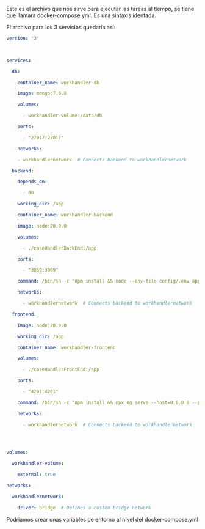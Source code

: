 Este es el archivo que nos sirve para ejecutar las tareas al tiempo, se tiene que llamara docker-compose.yml. Es una sintaxis identada.

El archivo para los 3 servicios quedaría así:

```yml
version: '3'

  

services:

  db:

    container_name: workhandler-db

    image: mongo:7.0.8

    volumes:

      - workhandler-volume:/data/db

    ports:

      - "27017:27017"

    networks:

    - workhandlernetwork  # Connects backend to workhandlernetwork

  backend:

    depends_on:

      - db

    working_dir: /app

    container_name: workhandler-backend

    image: node:20.9.0

    volumes:

      - ./caseHandlerBackEnd:/app

    ports:

      - "3069:3069"

    command: /bin/sh -c "npm install && node --env-file config/.env app.js"

    networks:

      - workhandlernetwork  # Connects backend to workhandlernetwork

  frontend:

    image: node:20.9.0

    working_dir: /app

    container_name: workhandler-frontend

    volumes:

      - ./caseHandlerFrontEnd:/app

    ports:

      - "4201:4201"

    command: /bin/sh -c "npm install && npx ng serve --host=0.0.0.0 --port=4201 --poll=2000 --disable-host-check"

    networks:

      - workhandlernetwork  # Connects backend to workhandlernetwork

  
  

volumes:

  workhandler-volume:

    external: true

networks:

  workhandlernetwork:

    driver: bridge  # Defines a custom bridge network
```

Podriamos crear unas variables de entorno al nivel del docker-compose.yml